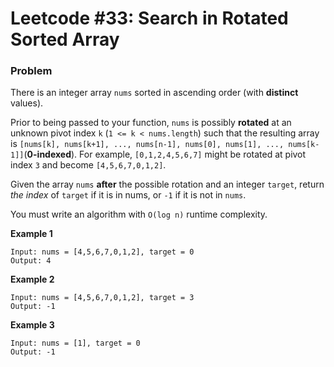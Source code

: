 # Leetcode #33: Search in Rotated Sorted Array

### Problem
There is an integer array `nums` sorted in ascending order (with **distinct** values).

Prior to being passed to your function, `nums` is possibly **rotated** at an unknown pivot index `k` (`1 <= k < nums.length`) such that the resulting array is `[nums[k], nums[k+1], ..., nums[n-1], nums[0], nums[1], ..., nums[k-1]]`(**0-indexed**). For example, `[0,1,2,4,5,6,7]` might be rotated at pivot index `3` and become `[4,5,6,7,0,1,2]`.

Given the array `nums` **after** the possible rotation and an integer `target`, return *the index* of `target` if it is in nums, or `-1` if it is not in `nums`.

You must write an algorithm with `O(log n)` runtime complexity.

**Example 1**
```
Input: nums = [4,5,6,7,0,1,2], target = 0 
Output: 4
```

**Example 2**
```
Input: nums = [4,5,6,7,0,1,2], target = 3 
Output: -1
```

**Example 3**
```
Input: nums = [1], target = 0 
Output: -1
```

